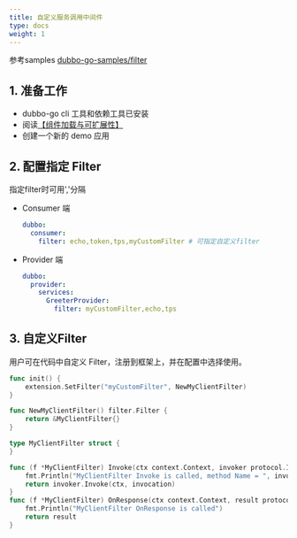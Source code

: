 ```yaml
---
title: 自定义服务调用中间件
type: docs
weight: 1
---
```


参考samples [dubbo-go-samples/filter](https://github.com/apache/dubbo-go-samples/tree/master/filter)

## 1. 准备工作

- dubbo-go cli 工具和依赖工具已安装
- 阅读[【组件加载与可扩展性】](/zh-cn/docs3-v2/golang-sdk/preface/design/aop_and_extension/)
- 创建一个新的 demo 应用

## 2. 配置指定 Filter

指定filter时可用','分隔

- Consumer 端

  ```yaml
  dubbo:
    consumer:
      filter: echo,token,tps,myCustomFilter # 可指定自定义filter
  ```

  

- Provider 端

  ```yaml
  dubbo:
    provider:
      services:
        GreeterProvider:
          filter: myCustomFilter,echo,tps
  ```

## 3. 自定义Filter

用户可在代码中自定义 Filter，注册到框架上，并在配置中选择使用。

```go
func init() {
	extension.SetFilter("myCustomFilter", NewMyClientFilter)
}

func NewMyClientFilter() filter.Filter {
	return &MyClientFilter{}
}

type MyClientFilter struct {
}

func (f *MyClientFilter) Invoke(ctx context.Context, invoker protocol.Invoker, invocation protocol.Invocation) protocol.Result {
	fmt.Println("MyClientFilter Invoke is called, method Name = ", invocation.MethodName())
	return invoker.Invoke(ctx, invocation)
}
func (f *MyClientFilter) OnResponse(ctx context.Context, result protocol.Result, invoker protocol.Invoker, protocol protocol.Invocation) protocol.Result {
	fmt.Println("MyClientFilter OnResponse is called")
	return result
}

```



